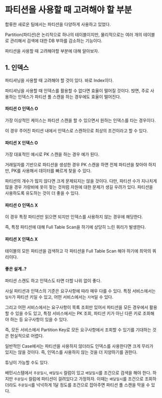# 파티션을 사용할 때 고려해야 할 부분

합류한 새로운 팀에서는 파티션을 다양하게 사용하고 있었다.

Partition(파티션)은 논리적으로 하나의 테이블이지만, 물리적으로는 여러 개의 테이블로 관리해서 검색에 대한 DB 부하를 감소하는 기능이다.

파티션을 사용할 때 고려해야할 부분에 대해 알아보자.

## 1. 인덱스

파티셔닝을 사용할 때 고려해야 할 것이 있다. 바로 Index이다.

파티셔닝을 사용할 때 인덱스를 활용할 수 없다면 효율이 떨어질 것이다. 밙면, 주로 사용하는 인덱스가 파티션 풀 스캔을 하는 경우에도 효율이 떨어진다.

#### 파티션 O 인덱스 O

가장 이상적인 케이스는 파티션 스캔을 할 수 있으면서 원하는 인덱스를 타는 경우이다.

이 경우 주어진 파티션 내에서 인덱스로 스캔하므로 최상의 조건이라고 할 수 있다.

#### 파티션 X 인덱스 O

가장 대표적인 예시로 PK 스캔을 하는 경우 예가 된다.

거래일자를 기반으로 파티션을 생성한 경우 PK 스캔을 하면 전체 파티션을 찾아야 하지만, PK를 사용해서 데이터를 빠르게 찾을 수 있다.

파티션의 개수가 많지 않다면 크게 문제되지는 않을 것이다. 다만, 파티션 수가 지나치게 많을 경우 가랑비에 옷이 젖는 것처럼 자원에 대한 문제가 생길 우려가 있다. 파티션을 사용하도록 유도하는 것이 더 좋을 수 있다.

#### 파티션 O 인덱스 X

이 경우 특정 파티션만 읽으면 되지만 인덱스를 사용하지 않는 경우에 해당한다.

즉, 특정 파티션에 대해 Full Table Scan을 하기에 상당히 느린 쿼리가 발생한다.

#### 파티션 X 인덱스 X

테이블의 모든 파티션을 검색하고 각 파티션을 Full Table Scan 해야 하기에 최악의 쿼리이다.

#### 좋은 설계..?

파티션 스캔도 하고 인덱스도 타면 더할 나위 없이 좋다.

사실 파티션과 인덱스의 기준은 요구사항에 따라 매우 다를 수 있다. 특정 서비스에서는 `일자`가 파티션 키일 수 있고, 어떤 서비스에서는 `지역`일 수 있다.

그리고 어떤 서비스에서는 요구사항이 목록 조회만 있어서 파티션을 모든 경우에서 활용할 수 있을 수도 있고, 특정 서비스에서는 PK 조회, 파티션 키가 아닌 다른 키로 조회해야 하는 등 요구사항이 있을 수 있다.

즉, 모든 서비스에서 Partition Key로 모든 요구사항에서 조회할 수 있기를 기대하는 것은 현실적으로 어렵다.

일반적인 Case에서는 파티션을 사용하지 않더라도 인덱스를 사용한다면 크게 무리가 있지는 않을 것이다. 즉, 인덱스를 사용하지 않는 것을 더 지양하기를 권한다.

튜닝이 가능할 수도 있다.

배민시스템에서 `주문일시`, `배달일시` 컬럼이 있고 `배달일시`를 조건으로 검색을 해야 한다. 하지만 `주문일시` 컬럼에 파티션이 걸려있다고 가정하자. 이때는 `배달일시`를 조건으로 조회하더라도 `주문일시`를 넉넉하게 1달 정도를 조건으로 잡아주면 파티션 풀 스캔을 막을 수 있다.
